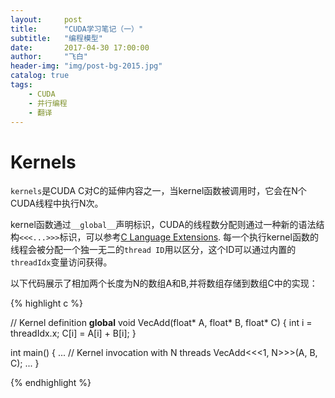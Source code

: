 ```yaml
---
layout:     post
title:      "CUDA学习笔记（一）"
subtitle:   "编程模型"
date:       2017-04-30 17:00:00
author:     "飞白"
header-img: "img/post-bg-2015.jpg"
catalog: true
tags:
    - CUDA
    - 并行编程
    - 翻译
---
```


# Kernels

`kernels`是CUDA C对C的延伸内容之一，当kernel函数被调用时，它会在N个CUDA线程中执行N次。

kernel函数通过`__global__`声明标识，CUDA的线程数分配则通过一种新的语法结构`<<<...>>>`标识，可以参考[C Language Extensions](http://docs.nvidia.com/cuda/cuda-c-programming-guide/index.html#c-language-extensions). 每一个执行kernel函数的线程会被分配一个独一无二的`thread ID`用以区分，这个ID可以通过内置的`threadIdx`变量访问获得。

以下代码展示了相加两个长度为N的数组A和B,并将数组存储到数组C中的实现：

{% highlight c %}

// Kernel definition __global__ void VecAdd(float* A, float* B, float* C) 
{ 
	int i = threadIdx.x; 
	C[i] = A[i] + B[i]; 
} 

int main() 
{ 
	... 
	// Kernel invocation with N threads 
	VecAdd<<<1, N>>>(A, B, C); 
	... 
}

{% endhighlight %}